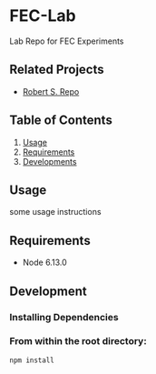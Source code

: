 # FEC-Lab
Lab Repo for FEC Experiments


## Related Projects
- [Robert S. Repo](https://github.com/LikeGunSmoke/FEC-Lab.git)

## Table of Contents
1. [Usage](./docs/usage.md)
2. [Requirements](./docs/requirements.md)
3. [Developments](./docs/developments.md)

## Usage
some usage instructions

## Requirements
- Node 6.13.0

## Development
### Installing Dependencies
### From within the root directory:
```bash
npm install
```